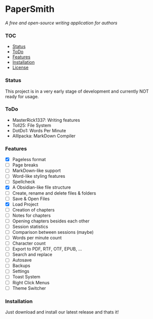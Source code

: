 # PaperSmith

_A free and open-source writing application for authors_


### TOC
- [Status](#status)
- [ToDo](#todo)
- [Features](#features)
- [Installation](#installation)
- [License](LICENSE)

### Status

This project is in a very early stage of development and currently NOT ready for usage.

### ToDo

- MasterRick1337: Writing features
- Toll25: File System
- DotDo1: Words Per Minute
- Alllpacka: MarkDown Compiler


### Features

- [X] Pageless format
- [ ] Page breaks
- [ ] MarkDown-like support
- [ ] Word-like styling features
- [ ] Spellcheck
- [X] A Obsidian-like file structure
- [ ] Create, rename and delete files & folders
- [ ] Save & Open Files
- [X] Load Project
- [ ] Creation of chapters
- [ ] Notes for chapters
- [ ] Opening chapters besides each other
- [ ] Session statistics
- [ ] Comparison between sessions (maybe)
- [ ] Words per minute count
- [ ] Character count
- [ ] Export to PDF, RTF, OTF, EPUB, ...
- [ ] Search and replace
- [ ] Autosave
- [ ] Backups
- [ ] Settings
- [ ] Toast System
- [ ] Right Click Menus
- [ ] Theme Switcher

### Installation

Just download and install our latest release and thats it!
